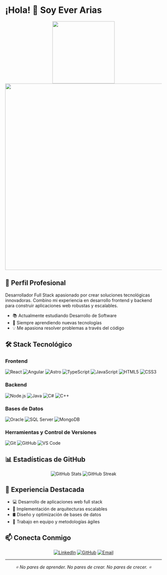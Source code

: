# ¡Hola! 👋 Soy Ever Arias

<div align="center">
  <img src="https://github.com/7oSkaaa/7oSkaaa/blob/main/Images/Right_Side.gif?raw=true" width="200"/>
  <img src="https://media.licdn.com/dms/image/v2/D4E16AQFuJWFPne_Y9A/profile-displaybackgroundimage-shrink_350_1400/profile-displaybackgroundimage-shrink_350_1400/0/1724343173647?e=1737590400&v=beta&t=Pawv7iti6SCUWGEkGxsyGWYkw1_o9WrlfPOCNRW7XrQ" width="600"/>
</div>

## 🎯 Perfil Profesional
Desarrollador Full Stack apasionado por crear soluciones tecnológicas innovadoras. Combino mi experiencia en desarrollo frontend y backend para construir aplicaciones web robustas y escalables.
- 📚 Actualmente estudiando Desarrollo de Software
- 🌱 Siempre aprendiendo nuevas tecnologías
- 💡 Me apasiona resolver problemas a través del código

## 🛠️ Stack Tecnológico

### Frontend
![React](https://img.shields.io/badge/-React-61DAFB?style=for-the-badge&logo=react&logoColor=black)
![Angular](https://img.shields.io/badge/-Angular-DD0031?style=for-the-badge&logo=angular&logoColor=white)
![Astro](https://img.shields.io/badge/-Astro-black?style=for-the-badge&logo=astro&logoColor=BC52EE)
![TypeScript](https://img.shields.io/badge/-TypeScript-3178C6?style=for-the-badge&logo=typescript&logoColor=white)
![JavaScript](https://img.shields.io/badge/-JavaScript-black?style=for-the-badge&logo=javascript&logoColor=F7DF1E)
![HTML5](https://img.shields.io/badge/-HTML5-E34F26?style=for-the-badge&logo=html5&logoColor=white)
![CSS3](https://img.shields.io/badge/-CSS3-1572B6?style=for-the-badge&logo=css3&logoColor=white)

### Backend
![Node.js](https://img.shields.io/badge/-Node.js-339933?style=for-the-badge&logo=node.js&logoColor=white)
![Java](https://img.shields.io/badge/-Java-007396?style=for-the-badge&logo=java&logoColor=white)
![C#](https://img.shields.io/badge/-C%23-A020F0?style=for-the-badge&logo=c-sharp&logoColor=white)
![C++](https://img.shields.io/badge/-C++-00599C?style=for-the-badge&logo=c%2B%2B&logoColor=white)

### Bases de Datos
![Oracle](https://img.shields.io/badge/-Oracle-F80000?style=for-the-badge&logo=oracle&logoColor=white)
![SQL Server](https://img.shields.io/badge/-SQL%20Server-CC2927?style=for-the-badge&logo=microsoft-sql-server&logoColor=white)
![MongoDB](https://img.shields.io/badge/-MongoDB-47A248?style=for-the-badge&logo=mongodb&logoColor=white)

### Herramientas y Control de Versiones
![Git](https://img.shields.io/badge/-Git-F05032?style=for-the-badge&logo=git&logoColor=white)
![GitHub](https://img.shields.io/badge/-GitHub-181717?style=for-the-badge&logo=github&logoColor=white)
![VS Code](https://img.shields.io/badge/-VS%20Code-007ACC?style=for-the-badge&logo=visual-studio-code&logoColor=white)

## 📊 Estadísticas de GitHub

<div align="center">
  <img src="https://github-readme-stats.vercel.app/api?username=Everjam28&show_icons=true&theme=tokyonight" alt="GitHub Stats" />
  <img src="https://github-readme-streak-stats.herokuapp.com/?user=Everjam28&theme=tokyonight" alt="GitHub Streak" />
</div>

## 💼 Experiencia Destacada

- 💻 Desarrollo de aplicaciones web full stack
- 🔄 Implementación de arquitecturas escalables
- 🛢️ Diseño y optimización de bases de datos
- 🤝 Trabajo en equipo y metodologías ágiles

## 📫 Conecta Conmigo

<div align="center">
  
[![LinkedIn](https://img.shields.io/badge/-LinkedIn-0077B5?style=for-the-badge&logo=linkedin&logoColor=white)](https://www.linkedin.com/in/ever-jose-arias-meri%C3%B1o-54100514a/)
[![GitHub](https://img.shields.io/badge/-GitHub-181717?style=for-the-badge&logo=github&logoColor=white)](https://github.com/Everjam28)
[![Email](https://img.shields.io/badge/-Email-D14836?style=for-the-badge&logo=gmail&logoColor=white)](mailto:everjam28@gmail.com)

</div>

---
<div align="center">
  <i>⭐️ No pares de aprender. No pares de crear. No pares de crecer. ⭐️</i>
</div>
